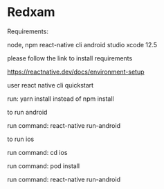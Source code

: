 # Redxam

Requirements:

node, npm
react-native cli
android studio
xcode 12.5

please follow the link to install requirements

https://reactnative.dev/docs/environment-setup

user react native cli quickstart

run: yarn install instead of npm install

to run android

run command: react-native run-android

to run ios

run command: cd ios

run command: pod install

run command: react-native run-android
